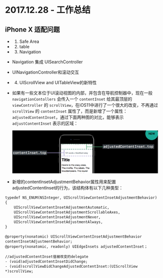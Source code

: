 # 2017.12.28 - 工作总结
## iPhone X 适配问题
- 1. Safe Area
- 2. table
- 3. Navigation
 - Navigation 集成 UISearchController
 - UINavigationController和滚动交互
- 4. UIScrollView and UITableView的新特性
 - 如果有一些文本位于UI滚动视图的内部，并包含在导航控制器中，现在一般 `navigationContollers` 会传入一个 `contentInset` 给其最顶层的`viewController` 的 `scrollView`，在iOS11中进行了一个很大的改变，不再通过 `scrollView` 的 `contentInset` 属性了，而是新增了一个属性： `adjustedContentInset`，通过下面两种图的对比，能够表示 `adjustContentInset` 表示的区域：

    ![](media/15144493934137/15144497270116.png)

- 新增的contentInsetAdjustmentBehavior属性用来配置adjustedContentInset的行为，该结构体有以下几种类型：

```
typedef NS_ENUM(NSInteger, UIScrollViewContentInsetAdjustmentBehavior) {  
    UIScrollViewContentInsetAdjustmentAutomatic, 
    UIScrollViewContentInsetAdjustmentScrollableAxes,
    UIScrollViewContentInsetAdjustmentNever,
    UIScrollViewContentInsetAdjustmentAlways,
}

@property(nonatomic) UIScrollViewContentInsetAdjustmentBehavior contentInsetAdjustmentBehavior;
@property(nonatomic, readonly) UIEdgeInsets adjustedContentInset；

//adjustedContentInset值被改变的delegate
- (void)adjustedContentInsetDidChange; 
- (void)scrollViewDidChangeAdjustedContentInset:(UIScrollView *)scrollView;
```



